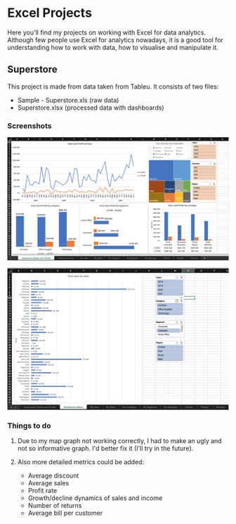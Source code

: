 # Excel Projects

Here you'll find my projects on working with Excel for data analytics. Although few people use Excel for analytics nowadays, it is a good tool for understanding how to work with data, how to visualise and manipulate it. 

## Superstore

This project is made from data taken from Tableu. It consists of two files: 
* Sample - Superstore.xls (raw data)
* Superstore.xlsx (processed data with dashboards)

### Screenshots
![alt text](Screenshots/Dashboard.png)

![alt text](<Screenshots/Dashboard Geo.png>)

### Things to do

1. Due to my map graph not working correctly, I had to make an ugly and not so informative graph. I'd better fix it (I'll try in the future). 

2. Also more detailed metrics could be added: 
    * Average discount
    * Average sales
    * Profit rate
    * Growth/decline dynamics of sales and income
    * Number of returns
    * Average bill per customer